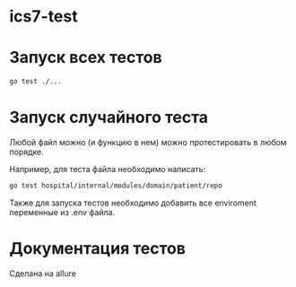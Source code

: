 # ics7-test


# Запуск всех тестов

```bash
go test ./...
```

# Запуск случайного теста

Любой файл можно (и функцию в нем) можно протестировать в любом порядке.

Например, для теста файла необходимо написать:

```bash
go test hospital/internal/modules/domain/patient/repo
```

Также для запуска тестов необходимо добавить все enviroment переменные из .env файла.

# Документация тестов

Сделана на allure